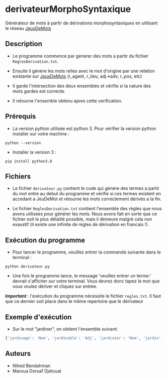 # derivateurMorphoSyntaxique
Générateur de mots à partir de dérivations morphosyntaxiques en utilisant le réseau  [JeuxDeMots](http://www.jeuxdemots.org/jdm-accueil.php)


## Description

* Le programme commence par generer des mots a partir du fichier `ReglesDerivation.txt`.

* Ensuite il génère les mots relies avec le mot d'origine par une relation existante sur [JeuxDeMots](http://www.jeuxdemots.org/jdm-accueil.php) (r_agent, r_lieu; adj->adv, r_pos, etc)

* Il garde l'intersection des deux ensembles et vérifie si la nature des mots gardes est correcte.

* Il retourne l'ensemble obtenu apres cette verification.

## Prérequis

* La version python utilisée est python 3. Pour vérifier la version python installer sur votre machine : 
```
python --version
```
* Installer la version 3 : 

```
pip install python3.8
```

## Fichiers

* Le fichier `derivateur.py` contient le code qui génère des termes a partir du mot entre au debut du programme et vérifie si ces termes existent en accedant a JeuDeMot et retourne les mots correctement dérivés a la fin.



* Le fichier `ReglesDerivation.txt` contient l'ensemble des règles que nous avons utilisees pour générer les mots. Nous avons fait en sorte que ce fichier soit le plus détaillé possible, mais il demeure malgré cela non exaustif (il existe une infinite de règles de dérivation en francais !).

## Exécution du programme

* Pour lancer le programme, veuillez entrer la commande suivante dans le terminal :
```
python derivateur.py
```
* Une fois le programme lance, le message 'veuillez entrer un terme:' devrait s'afficher sur votre terminal. Vous devrez donc tapez le mot que vous voulez dériver et cliquez sur entrée.

**_Important_** : l'exécution du programme nécessite le fichier `regles.txt`. Il faut que ce dernier soit place dans le même repertoire que le dérivateur

## Exemple d'exécution

* Sur le mot "jardiner", on obtient l'ensemble suivant:

```python
{'jardinage': 'Nom', 'jardinable': 'Adj', 'jardinier': 'Nom', 'jardin': 'Nom'}
```


## Auteurs

* Nihed Bendahman
* Maroua Dorsaf Djelouat


